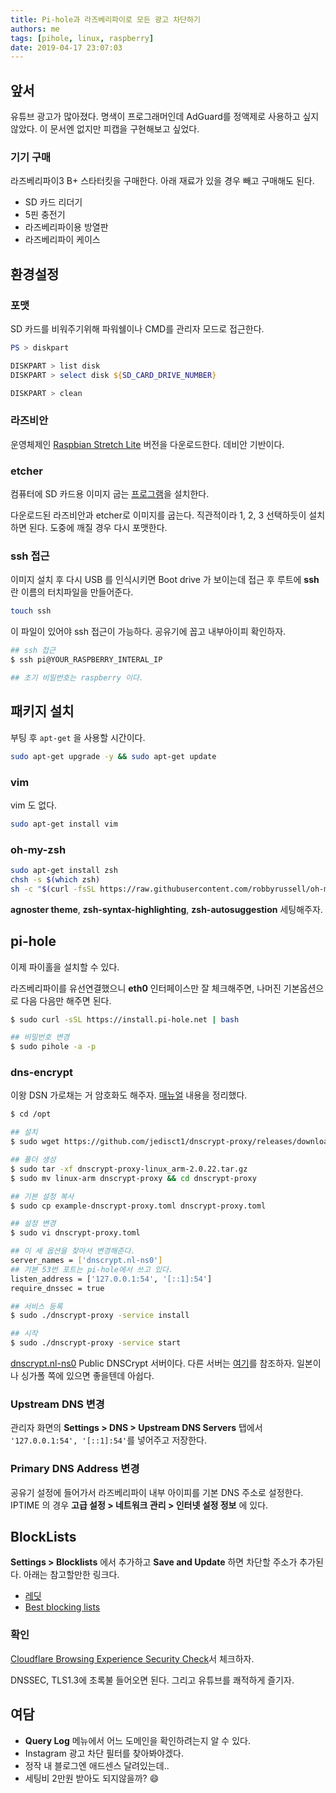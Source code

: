 ```yaml
---
title: Pi-hole과 라즈베리파이로 모든 광고 차단하기
authors: me
tags: [pihole, linux, raspberry]
date: 2019-04-17 23:07:03
---
```


## 앞서

유튜브 광고가 많아졌다. 명색이 프로그래머인데 AdGuard를 정액제로 사용하고 싶지 않았다.
이 문서엔 없지만 피캡을 구현해보고 싶었다.

### 기기 구매

라즈베리파이3 B+ 스타터킷을 구매한다. 아래 재료가 있을 경우 빼고 구매해도 된다.

- SD 카드 리더기
- 5핀 충전기
- 라즈베리파이용 방열판
- 라즈베리파이 케이스

## 환경설정

### 포맷

SD 카드를 비워주기위해 파워쉘이나 CMD를 관리자 모드로 접근한다.

```ps1
PS > diskpart

DISKPART > list disk
DISKPART > select disk ${SD_CARD_DRIVE_NUMBER}

DISKPART > clean
```

### 라즈비안

운영체제인 [Raspbian Stretch Lite](https://www.raspberrypi.org/downloads/raspbian/) 버전을 다운로드한다.
데비안 기반이다.

### etcher

컴퓨터에 SD 카드용 이미지 굽는 [프로그램](https://github.com/balena-io/etcher)을 설치한다.

다운로드된 라즈비안과 etcher로 이미지를 굽는다.
직관적이라 1, 2, 3 선택하듯이 설치하면 된다.
도중에 깨질 경우 다시 포맷한다.

### ssh 접근

이미지 설치 후 다시 USB 를 인식시키면 Boot drive 가 보이는데 접근 후 루트에 **ssh** 란 이름의 터치파일을 만들어준다.

```bash
touch ssh
```

이 파일이 있어야 ssh 접근이 가능하다. 공유기에 꼽고 내부아이피 확인하자.

```bash
## ssh 접근
$ ssh pi@YOUR_RASPBERRY_INTERAL_IP

## 초기 비밀번호는 raspberry 이다.
```

## 패키지 설치

부팅 후 `apt-get` 을 사용할 시간이다.

```bash
sudo apt-get upgrade -y && sudo apt-get update
```

### vim

vim 도 없다.

```bash
sudo apt-get install vim
```

### oh-my-zsh

```bash
sudo apt-get install zsh
chsh -s $(which zsh)
sh -c "$(curl -fsSL https://raw.githubusercontent.com/robbyrussell/oh-my-zsh/master/tools/install.sh)"
```

**agnoster theme**, **zsh-syntax-highlighting**, **zsh-autosuggestion** 세팅해주자.

## pi-hole

이제 파이홀을 설치할 수 있다.

라즈베리파이를 유선연결했으니 **eth0** 인터페이스만 잘 체크해주면, 나머진 기본옵션으로 다음 다음만 해주면 된다.

```bash
$ sudo curl -sSL https://install.pi-hole.net | bash

## 비밀번호 변경
$ sudo pihole -a -p
```

### dns-encrypt

이왕 DSN 가로채는 거 암호화도 해주자.
[매뉴얼](https://github.com/pi-hole/pi-hole/wiki/DNSCrypt-2.0) 내용을 정리했다.

```bash
$ cd /opt

## 설치
$ sudo wget https://github.com/jedisct1/dnscrypt-proxy/releases/download/2.0.22/dnscrypt-proxy-linux_arm-2.0.22.tar.gz

## 폴더 생성
$ sudo tar -xf dnscrypt-proxy-linux_arm-2.0.22.tar.gz
$ sudo mv linux-arm dnscrypt-proxy && cd dnscrypt-proxy

## 기본 설정 복사
$ sudo cp example-dnscrypt-proxy.toml dnscrypt-proxy.toml

## 설정 변경
$ sudo vi dnscrypt-proxy.toml

## 이 세 옵션을 찾아서 변경해준다.
server_names = ['dnscrypt.nl-ns0']
## 기본 53번 포트는 pi-hole에서 쓰고 있다.
listen_address = ['127.0.0.1:54', '[::1]:54']
require_dnssec = true

## 서비스 등록
$ sudo ./dnscrypt-proxy -service install

## 시작
$ sudo ./dnscrypt-proxy -service start

```

[dnscrypt.nl-ns0](https://dnscrypt.nl/) Public DNSCrypt 서버이다.
다른 서버는 [여기](https://github.com/dyne/dnscrypt-proxy/blob/master/dnscrypt-resolvers.csv)를 참조하자. 일본이나 싱가폴 쪽에 있으면 좋을텐데 아쉽다.

### Upstream DNS 변경

관리자 화면의 **Settings > DNS > Upstream DNS Servers** 탭에서 `'127.0.0.1:54', '[::1]:54'`를 넣어주고 저장한다.

### Primary DNS Address 변경

공유기 설정에 들어가서 라즈베리파이 내부 아이피를 기본 DNS 주소로 설정한다.
IPTIME 의 경우 **고급 설정 > 네트워크 관리 > 인터넷 설정 정보** 에 있다.

## BlockLists

**Settings > Blocklists** 에서 추가하고 **Save and Update** 하면 차단할 주소가 추가된다. 아래는 참고할만한 링크다.

- [레딧](https://www.reddit.com/r/pihole/comments/9oekfe/good_blocklists_for_pihole/)
- [Best blocking lists](https://discourse.pi-hole.net/t/update-the-best-blocking-lists-for-the-pi-hole-alternative-dns-servers-2019/13620)

### 확인

[Cloudflare Browsing Experience Security Check](https://www.cloudflare.com/ssl/encrypted-sni/)서 체크하자.

DNSSEC, TLS1.3에 초록불 들어오면 된다.
그리고 유튜브를 쾌적하게 즐기자.

## 여담

- **Query Log** 메뉴에서 어느 도메인을 확인하려는지 알 수 있다.
- Instagram 광고 차단 필터를 찾아봐야겠다.
- 정작 내 블로그엔 애드센스 달려있는데..
- 세팅비 2만원 받아도 되지않을까? :smile:
